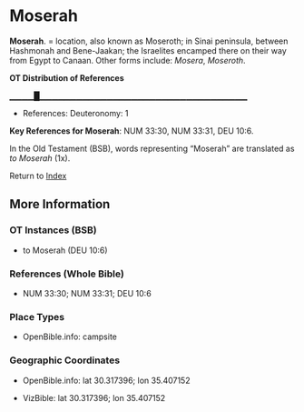 # Moserah
**Moserah**. 
= location, also known as Moseroth; in Sinai peninsula, between Hashmonah and Bene-Jaakan; the Israelites encamped there on their way from Egypt to Canaan. 
Other forms include: 
*Mosera*, *Moseroth*. 


**OT Distribution of References**

▁▁▁▁█▁▁▁▁▁▁▁▁▁▁▁▁▁▁▁▁▁▁▁▁▁▁▁▁▁▁▁▁▁▁▁▁▁▁
* References: Deuteronomy: 1



**Key References for Moserah**: 
NUM 33:30, NUM 33:31, DEU 10:6. 


In the Old Testament (BSB), words representing “Moserah” are translated as 
*to Moserah* (1x). 




Return to [Index](00-Index.md)

## More Information

### OT Instances (BSB)

* to Moserah (DEU 10:6)



### References (Whole Bible)

* NUM 33:30; NUM 33:31; DEU 10:6


### Place Types

* OpenBible.info: campsite



### Geographic Coordinates

* OpenBible.info: lat 30.317396; lon 35.407152

* VizBible: lat 30.317396; lon 35.407152




